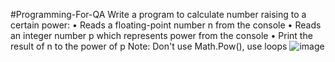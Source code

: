 #Programming-For-QA
Write a program to calculate number raising to a certain power:
•	Reads a floating-point number n from the console
•	Reads an integer number p which represents power from the console
•	Print the result of n to the power of p
Note: Don't use Math.Pow(), use loops
![image](https://github.com/VladislavHristov/Programming-for-QA/assets/136968279/5ce5a6e7-d0a3-49be-9f54-7dff0ae4cc93)

